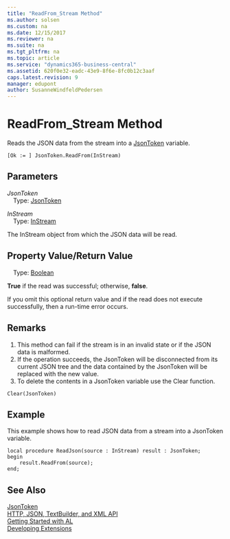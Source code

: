 ```yaml
---
title: "ReadFrom_Stream Method"
ms.author: solsen
ms.custom: na
ms.date: 12/15/2017
ms.reviewer: na
ms.suite: na
ms.tgt_pltfrm: na
ms.topic: article
ms.service: "dynamics365-business-central"
ms.assetid: 620f0e32-eadc-43e9-8f6e-8fc0b12c3aaf
caps.latest.revision: 9
manager: edupont
author: SusanneWindfeldPedersen
---
```


 

# ReadFrom_Stream Method

Reads the JSON data from the stream into a [JsonToken](jsontoken-class.md) variable.

```
[Ok := ] JsonToken.ReadFrom(InStream)
```

## Parameters
*JsonToken*  
&emsp;Type: [JsonToken](jsontoken-class.md)

*InStream*  
&emsp;Type: [InStream](/datatypes/devenv-instream-and-outstream-data-types.md)

The InStream object from which the JSON data will be read.

## Property Value/Return Value
&emsp;Type: [Boolean](../datatypes/devenv-boolean-data-type.md)

**True** if the read was successful; otherwise, **false**.

If you omit this optional return value and if the read does not execute successfully, then a run-time error occurs.

## Remarks
1. This method can fail if the stream is in an invalid state or if the JSON data is malformed.
2. If the operation succeeds, the JsonToken will be disconnected from its current JSON tree and the data contained by the JsonToken will be replaced with the new value.
3. To delete the contents in a JsonToken variable use the Clear function.

```
Clear(JsonToken)
```
## Example
This example shows how to read JSON data from a stream into a JsonToken variable.

```
local procedure ReadJson(source : InStream) result : JsonToken;
begin
    result.ReadFrom(source);    
end;
```
## See Also
[JsonToken](jsontoken-class.md)  
[HTTP, JSON, TextBuilder, and XML API](../devenv-restapi-overview.md)  
[Getting Started with AL](../devenv-get-started.md)  
[Developing Extensions](../devenv-dev-overview.md)

